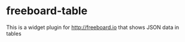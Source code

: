 freeboard-table
===============

This is a widget plugin for http://freeboard.io that shows JSON data in tables
